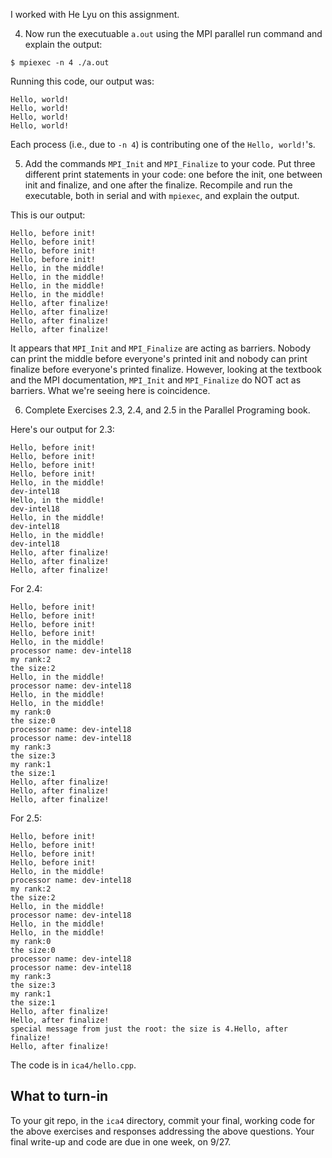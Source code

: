I worked with He Lyu on this assignment.

4. Now run the executuable `a.out` using the MPI parallel run command and explain the output:

```
$ mpiexec -n 4 ./a.out
```

Running this code, our output was:
```
Hello, world!
Hello, world!
Hello, world!
Hello, world!
```

Each process (i.e., due to `-n 4`) is contributing one of the `Hello, world!`'s.

5. Add the commands `MPI_Init` and `MPI_Finalize` to your code. Put three different print statements in your code: one before the init, one between init and finalize, and one after the finalize. Recompile and run the executable, both in serial and with `mpiexec`, and explain the output.

This is our output:
```
Hello, before init!
Hello, before init!
Hello, before init!
Hello, before init!
Hello, in the middle!
Hello, in the middle!
Hello, in the middle!
Hello, in the middle!
Hello, after finalize!
Hello, after finalize!
Hello, after finalize!
Hello, after finalize!
```

It appears that `MPI_Init` and `MPI_Finalize` are acting as barriers.
Nobody can print the middle before everyone's printed init and nobody can print finalize before everyone's printed finalize.
However, looking at the textbook and the MPI documentation, `MPI_Init` and `MPI_Finalize` do NOT act as barriers.
What we're seeing here is coincidence.

6. Complete Exercises 2.3, 2.4, and 2.5 in the Parallel Programing book.

Here's our output for 2.3:
```
Hello, before init!
Hello, before init!
Hello, before init!
Hello, before init!
Hello, in the middle!
dev-intel18
Hello, in the middle!
dev-intel18
Hello, in the middle!
dev-intel18
Hello, in the middle!
dev-intel18
Hello, after finalize!
Hello, after finalize!
Hello, after finalize!
```

For 2.4:
```
Hello, before init!
Hello, before init!
Hello, before init!
Hello, before init!
Hello, in the middle!
processor name: dev-intel18
my rank:2
the size:2
Hello, in the middle!
processor name: dev-intel18
Hello, in the middle!
Hello, in the middle!
my rank:0
the size:0
processor name: dev-intel18
processor name: dev-intel18
my rank:3
the size:3
my rank:1
the size:1
Hello, after finalize!
Hello, after finalize!
Hello, after finalize!
```

For 2.5:
```
Hello, before init!
Hello, before init!
Hello, before init!
Hello, before init!
Hello, in the middle!
processor name: dev-intel18
my rank:2
the size:2
Hello, in the middle!
processor name: dev-intel18
Hello, in the middle!
Hello, in the middle!
my rank:0
the size:0
processor name: dev-intel18
processor name: dev-intel18
my rank:3
the size:3
my rank:1
the size:1
Hello, after finalize!
Hello, after finalize!
special message from just the root: the size is 4.Hello, after finalize!
Hello, after finalize!
```

The code is in `ica4/hello.cpp`.

## What to turn-in

To your git repo, in the `ica4` directory, commit your final, working code for the above exercises and responses addressing the above questions. Your final write-up and code are due in one week, on 9/27.
